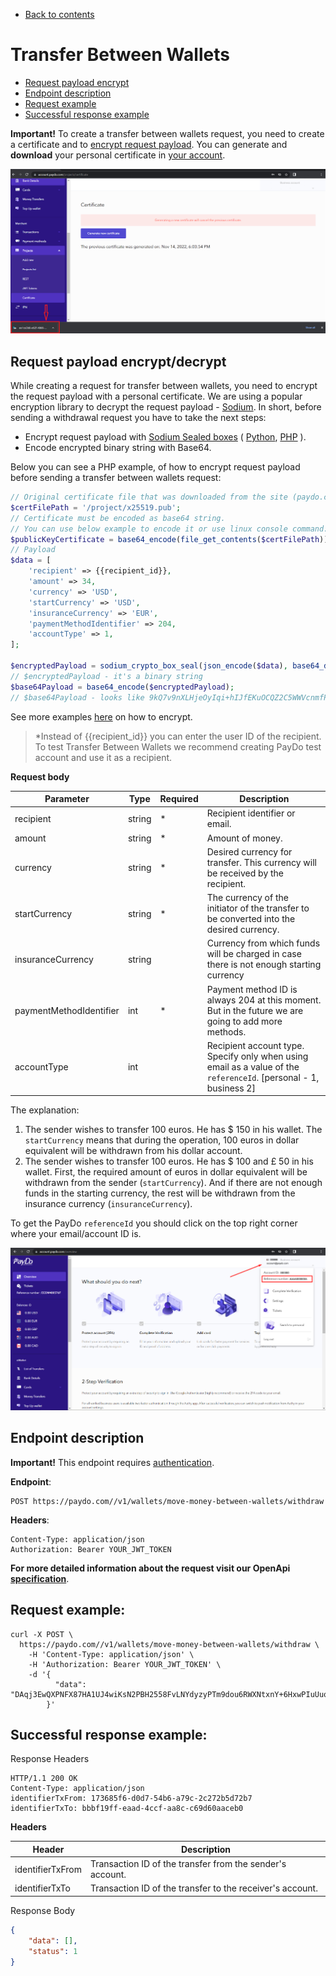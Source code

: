 * [Back to contents](../Readme.md#contents)

# Transfer Between Wallets

* [Request payload encrypt](https://github.com/PaydoW/paydo-api-doc/blob/master/Wallet/moveMoneyBetweenWalletsWithdrawal.md#request-payload-encryptdecrypt)
* [Endpoint description](#endpoint-description)
* [Request example](#request-example)
* [Successful response example](#successful-response-example)

**Important!**  To create a transfer between wallets request, you need to create a certificate and to [encrypt request payload](#request-payload-encryptdecrypt).
You can generate and **download** your personal certificate in [your account](https://account.paydo.com/projects/certificate).


![PayDo API Certificate page](../images/Certificate_PayDo.png)


## Request payload encrypt/decrypt


While creating a request for transfer between wallets, you need to encrypt the request payload with a personal certificate.
We are using a popular encryption library to decrypt the request payload - [Sodium](https://libsodium.gitbook.io/doc/).
In short, before sending a withdrawal request you have to take the next steps:



* Encrypt request payload with [Sodium Sealed boxes](https://libsodium.gitbook.io/doc/public-key_cryptography/sealed_boxes#usage)
  (
  [Python](https://libnacl.readthedocs.io/en/latest/topics/raw_sealed.html),
  [PHP](https://www.php.net/manual/en/function.sodium-crypto-box-seal.php)
  ).
* Encode encrypted binary string with Base64.

Below you can see a PHP example, of how to encrypt request payload before sending a transfer between wallets request:

```php
// Original certificate file that was downloaded from the site (paydo.com). It contains a binary string.
$certFilePath = '/project/x25519.pub';
// Certificate must be encoded as base64 string.
// You can use below example to encode it or use linux console command: cat /project/x25519.pub | base64 
$publicKeyCertificate = base64_encode(file_get_contents($certFilePath));
// Payload
$data = [
    'recipient' => {{recipient_id}},
    'amount' => 34,
    'currency' => 'USD',
    'startCurrency' => 'USD',
    'insuranceCurrency' => 'EUR',
    'paymentMethodIdentifier' => 204,
    'accountType' => 1,
];

$encryptedPayload = sodium_crypto_box_seal(json_encode($data), base64_decode($publicKeyCertificate));
// $encryptedPayload - it's a binary string
$base64Payload = base64_encode($encryptedPayload);
// $base64Payload - looks like 9kQ7v9nXLHjeOyIqi+hIJfEKuOCQZ2C5WWVcnmfPHUxh1EbK5g=
```
See more examples [here](../Examples/apiCertificates) on how to encrypt.

>*Instead of {{recipient_id}} you can enter the user ID of the recipient. To test Transfer Between Wallets we recommend creating PayDo test account and use it as a recipient.

**Request body**

Parameter              | Type  | Required | Description
-----------------------|-------|----------|-----------------------
recipient              |string |    *     | Recipient identifier or email.
amount                 |string |    *     | Amount of money.
currency               |string |    *     | Desired currency for transfer. This currency will be received by the recipient.
startCurrency          |string |    *     | The currency of the initiator of the transfer to be converted into the desired currency.
insuranceCurrency      |string |          | Currency from which funds will be charged in case there is not enough starting currency
paymentMethodIdentifier|int    |    *     | Payment method ID is always 204 at this moment. But in the future we are going to add more methods.
accountType            |int    |          | Recipient account type. Specify only when using email as a value of the `referenceId`. [personal - 1, business 2]

The explanation:
1. The sender wishes to transfer 100 euros. He has $ 150 in his wallet. The `startСurrency` means that during the operation, 100 euros in dollar equivalent will be withdrawn from his dollar account.
2. The sender wishes to transfer 100 euros. He has $ 100 and £ 50 in his wallet. First, the required amount of euros in dollar equivalent will be withdrawn from the sender (`startСurrency`). And if there are not enough funds in the starting currency, the rest will be withdrawn from the insurance currency (`insuranceСurrency`).


To get the PayDo `referenceId` you should click on the top right corner where your email/account ID is.


![PayDo reference ID](../images/refference_id_paydo-1.png)

## Endpoint description

**Important!** This endpoint requires [authentication](../Authentication/authentication.md).

**Endpoint**:

    POST https://paydo.com//v1/wallets/move-money-between-wallets/withdraw

**Headers**:

    Content-Type: application/json
    Authorization: Bearer YOUR_JWT_TOKEN

__For more detailed information about the request visit our OpenApi [specification](https://paydo.com/en/open-api-specification/#/Wallet)__.

## Request example:

```shell script
curl -X POST \
  https://paydo.com//v1/wallets/move-money-between-wallets/withdraw \
    -H 'Content-Type: application/json' \
    -H 'Authorization: Bearer YOUR_JWT_TOKEN' \
    -d '{
          "data": "DAqj3EwQXPNFX87HA1UJ4wiKsN2PBH2558FvLNYdyzyPTm9dou6RWXNtxnY+6HxwPIuUuqbZccC0+plKb++rVPwTNJuzT+9U6c56HpN5IJEsB+/ierqzUJdJ0FAEcohlqFuDvgXyl+vBpScR60S5HImx5rwHV8gdcdQa9CBq/KJzwNcwy96jZ33Y8ZnnZFtyHc2e92s6iC90iQo1EhVmwsW16oLobsuqiX0D7qI="
        }'
```    

## Successful response example:
Response Headers
```
HTTP/1.1 200 OK
Content-Type: application/json
identifierTxFrom: 173685f6-d0d7-54b6-a79c-2c272b5d72b7
identifierTxTo: bbbf19ff-eaad-4ccf-aa8c-c69d60aaceb0
```

**Headers**

Header             | Description
-------------------|-----------------------
identifierTxFrom   | Transaction ID of the transfer from the sender's account.
identifierTxTo     | Transaction ID of the transfer to the receiver's account.

Response Body
```json
{
    "data": [],
    "status": 1
}
```

